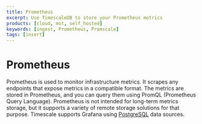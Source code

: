 ```yaml
---
title: Prometheus
excerpt: Use TimescaleDB to store your Prometheus metrics
products: [cloud, mst, self_hosted]
keywords: [ingest, Prometheus, Promscale]
tags: [insert]
---
```


# Prometheus

Prometheus is used to monitor infrastructure metrics. It scrapes any endpoints
that expose metrics in a compatible format. The metrics are stored in
Prometheus, and you can query them using PromQL (Prometheus Query Language).
Prometheus is not intended for long-term metrics storage, but it supports a
variety of remote storage solutions for that purpose.
Timescale supports Grafana using [PostgreSQL][postgres-grafana] data sources.

[postgres-grafana]: https://grafana.com/docs/grafana/latest/datasources/postgres/
